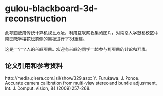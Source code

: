 # gulou-blackboard-3d-reconstruction
此项目使用传统计算机视觉方法，利用互联网收集的图片，对南京大学鼓楼校区中南园教学楼花坛前侧的黑板进行了3d重建。

这是一个个人的兴趣项目。欢迎有兴趣的同学一起参与到项目的讨论和开发。

## 论文引用和参考资料
http://media.gisera.com/jsjl/show/329.aspx
Y. Furukawa, J. Ponce, Accurate camera calibration from multi-view stereo and bundle adjustment, Int. J. Comput. Vision, 84 (2009) 257-268.
